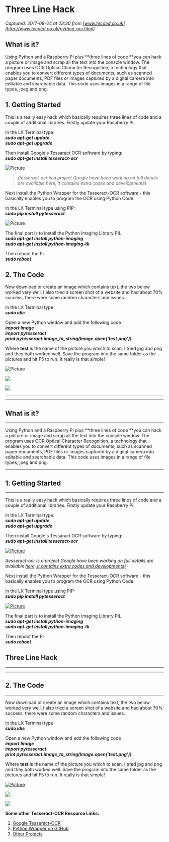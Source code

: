 # Three Line Hack

_Captured: 2017-08-24 at 23:30 from [www.tecoed.co.uk](http://www.tecoed.co.uk/python-ocr.html)_

## What is it?

Using Python and a Raspberry Pi plus **three lines of code **you can hack a picture or image and scrap all the text into the console window. The program uses OCR Optical Character Recognition, a technology that enables you to convert different types of documents, such as scanned paper documents, PDF files or images captured by a digital camera into editable and searchable data. This code uses images in a range of file types, jpeg and png.

## 1\. Getting Started

This is a really easy hack which basically requires three lines of code and a couple of additional libraries. Firstly update your Raspberry Pi:

In the LX Terminal type:  
_**sudo apt-get update**_  
_**sudo apt-get upgrade**_

Then install Google's Tessaract OCR software by typing:  
**_sudo apt-get install tesseract-ocr_**

![Picture](http://www.tecoed.co.uk/uploads/1/4/2/4/14249012/13461_orig.png)

> _(tesseract-ocr is a project Google have been working on full details are available here, it contains extra codes and developments)_

Next install the Python Wrapper for the Tesseract-OCR software - this basically enables you to program the OCR using Python Code.

In the LX Terminal type using PIP:  
**_sudo pip install pytesseract_**

![Picture](http://www.tecoed.co.uk/uploads/1/4/2/4/14249012/3772729_orig.png)

The final part is to install the Python Imaging Library PIL  
**_sudo apt-get install python-imaging  
sudo apt-get install python-imaging-tk_**

Then reboot the Pi  
**_sudo reboot_**

## 2\. The Code

Now download or create an image which contains text, the two below worked very well. I also tried a screen shot of a website and had about 70% success, there were some random characters and issues.

In the LX Terminal type  
**_sudo idle_**

Open a new Python window and add the following code  
**_import Image  
import pytesseract  
print pytesseract.image_to_string(Image.open('test.png'))_**

Where **test** is the name of the picture you which to scan, I tried jpg and png and they both worked well. Save the program into the same folder as the pictures and hit F5 to run. It really is that simple!

![Picture](http://www.tecoed.co.uk/uploads/1/4/2/4/14249012/7201390_orig.png)

![](http://www.tecoed.co.uk/uploads/1/4/2/4/14249012/4688836.jpg)

![](http://www.tecoed.co.uk/uploads/1/4/2/4/14249012/878505.jpg)


__ __ __ __

* * *

## What is it?

* * *

Using Python and a Raspberry Pi plus **three lines of code **you can hack a picture or image and scrap all the text into the console window.  The program uses OCR Optical Character Recognition, a technology that enables you to convert different types of documents, such as scanned paper documents, PDF files or images captured by a digital camera into editable and searchable data.  This code uses images in a range of file types, jpeg and png. 

* * *

## 1\. Getting Started

* * *

This is a really easy hack which basically requires three lines of code and a couple of additional libraries.  Firstly update your Raspberry Pi:    
  
In the LX Terminal type:  
_**sudo apt-get update**_  
_**sudo apt-get upgrade**_  
  
Then install Google's Tessaract OCR software by typing:  
**_sudo apt-get install tesseract-ocr_**  

[ ![Picture](/uploads/1/4/2/4/14249012/13461_orig.png) ](/uploads/1/4/2/4/14249012/13461_orig.png)

_(tesseract-ocr is a project Google have been working on full details are available [here, it contains extra codes and developments) ](https://code.google.com/p/python-tesseract/issues/detail?id=60)_

Next install the Python Wrapper for the Tesseract-OCR software -  this basically enables you to program the OCR using Python Code.  
  
In the LX Terminal type using PIP:  
**_sudo pip install pytesseract_**  

[ ![Picture](/uploads/1/4/2/4/14249012/3772729_orig.png) ](/uploads/1/4/2/4/14249012/3772729_orig.png)

  
The final part is to install the Python Imaging Library PIL  
**_sudo apt-get install python-imaging  
sudo apt-get install python-imaging-tk_**  
  
Then reboot the Pi  
**_sudo reboot_**  
  

## Three Line Hack

* * *
* * *

## 2\. The Code

* * *

Now download or create an image which contains text, the two below worked very well.  I also tried a screen shot of a website and had about 70% success, there were some random characters and issues.  
  
In the LX Terminal type  
**_sudo idle_**  
  
Open a new Python window and add the following code  
**_import Image  
import pytesseract  
print pytesseract.image_to_string(Image.open('test.png'))_**  
  
Where **test** is the name of the picture you which to scan, I tried jpg and png and they both worked well.  Save the program into the same folder as the pictures and hit F5 to run.  It really is that simple!  

[ ![Picture](/uploads/1/4/2/4/14249012/7201390_orig.png) ](/uploads/1/4/2/4/14249012/7201390_orig.png)

![](/uploads/1/4/2/4/14249012/4688836.jpg)

![](/uploads/1/4/2/4/14249012/878505.jpg)

**Some other Tesseract-OCR Resource Links:**  

  1. [Google Tesseract-OCR](https://code.google.com/p/pytesser/wiki/README)  
  2. [Python Wrapper on GitHub](https://github.com/madmaze/pytesseract)
  3. [Other Projects](https://rdmilligan.wordpress.com/2014/11/21/ocr-on-raspberry-pi/)
